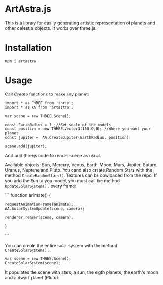 # ArtAstra.js

This is a library for easily generating artistic representation of planets and other celestial objects. It works over three.js.

# Installation
`npm i artastra`

# Usage

Call _Create_ functions to make any planet:

```
import * as THREE from 'three';
import * as AA from 'artastra';

var scene = new THREE.Scene();

const EarthRadius = 1 ;//Set scale of the models
const position = new THREE.Vector3(150,0,0); //Where you want your planet
const jupiter =  AA.CreateJupiter(EarthRadius, position);

scene.add(jupiter);

```

And add threejs code to render scene as usual.

Available objects: Sun, Mercury, Venus, Earth, Moon, Mars, Jupiter, Saturn, Uranus, Neptune and Pluto.
You cand also create Random Stars with the method `CreateRandomStars()`. Textures can be dowloaded from the repo.
If you add the Sun to you model, you must call the method `UpdateSolarSystem();` every frame: 

´´´
function animate() {

    requestAnimationFrame(animate);
    AA.SolarSystemUpdate(scene, camera);

    renderer.render(scene, camera);
}

´´´

You can create the entire solar system with the method `CreateSolarSystem();`

```
var scene = new THREE.Scene();
CreateSolarSystem(scene);

```
It populates the scene with stars, a sun, the eigth planets, the earth's moon and a dwarf planet (Pluto).
